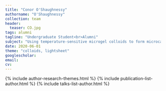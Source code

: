 ```yaml
---
title: "Conor O'Shaughnessy"
authorname: "O'Shaughnessy"
collection: team
header:
  teaser: CO.jpg
tags: alumni
tagline: "Undergraduate Student<br>Alumni"
subject: "Using temperature-sensitive microgel colloids to form microcapsules"
date: 2020-06-01
theme: "colloids, lightsheet"
googlescholar: 
email: 
cv: 
---
```


<p align= "justify">

{% include author-research-themes.html %}
{% include publication-list-author.html %}
{% include talks-list-author.html %}